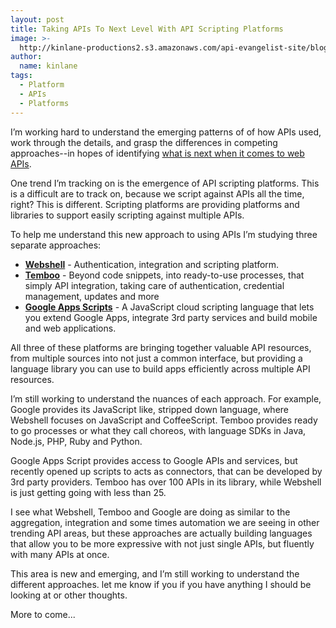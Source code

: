 ```yaml
---
layout: post
title: Taking APIs To Next Level With API Scripting Platforms
image: >-
  http://kinlane-productions2.s3.amazonaws.com/api-evangelist-site/blog/scripting-platforms.jpg
author:
  name: kinlane
tags:
  - Platform
  - APIs
  - Platforms
---
```

I’m working hard to understand the emerging patterns of of how APIs used, work through the details, and grasp the differences in competing approaches--in hopes of identifying [what is next when it comes to web APIs](/2012/07/27/what-is-the-future-of-web-apis/ "what is next when it comes to web APIs").

One trend I’m tracking on is the emergence of API scripting platforms. This is a difficult are to track on, because we script against APIs all the time, right? This is different. Scripting platforms are providing platforms and libraries to support easily scripting against multiple APIs.

To help me understand this new approach to using APIs I’m studying three separate approaches:

*   **[Webshell](http://webshell.io/ "Webshell")** - Authentication, integration and scripting platform.
*   **[Temboo](https://www.temboo.com/ "Temboo")** - Beyond code snippets, into ready-to-use processes, that simply API integration, taking care of authentication, credential management, updates and more
*   **[Google Apps Scripts](https://developers.google.com/apps-script/)** - A JavaScript cloud scripting language that lets you extend Google Apps, integrate 3rd party services and build mobile and web applications.

All three of these platforms are bringing together valuable API resources, from multiple sources into not just a common interface, but providing a language library you can use to build apps efficiently across multiple API resources.

I’m still working to understand the nuances of each approach. For example, Google provides its JavaScript like, stripped down language, where Webshell focuses on JavaScript and CoffeeScript. Temboo provides ready to go processes or what they call choreos, with language SDKs in Java, Node.js, PHP, Ruby and Python.

Google Apps Script provides access to Google APIs and services, but recently opened up scripts to acts as connectors, that can be developed by 3rd party providers. Temboo has over 100 APIs in its library, while Webshell is just getting going with less than 25.

I see what Webshell, Temboo and Google are doing as similar to the aggregation, integration and some times automation we are seeing in other trending API areas, but these approaches are actually building languages that allow you to be more expressive with not just single APIs, but fluently with many APIs at once.

This area is new and emerging, and I’m still working to understand the different approaches. let me know if you if you have anything I should be looking at or other thoughts.  

More to come...